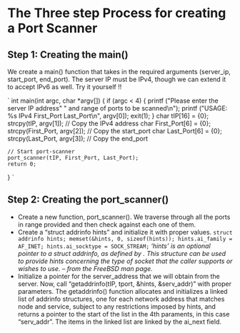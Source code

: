 # The Three step Process for creating a Port Scanner

## Step 1: Creating the main()
We create a main() function that takes in the required arguments (server_ip, start_port, end_port). The server IP must be IPv4, though we can extend it to accept IPv6 as well. Try it yourself !!

`
int main(int argc, char *argv[])
{
    if (argc < 4)
    {
        printf ("Please enter the server IP address"
                " and range of ports to be scanned\n");
        printf ("USAGE: %s IPv4 First_Port Last_Port\n",
                argv[0]);
        exit(1);
    }
    char tIP[16] = {0};
    strcpy(tIP, argv[1]); // Copy the IPv4 address
    char First_Port[6] = {0};
    strcpy(First_Port, argv[2]); // Copy the start_port
    char Last_Port[6] = {0};
    strcpy(Last_Port, argv[3]); // Copy the end_port

    // Start port-scanner
    port_scanner(tIP, First_Port, Last_Port);
    return 0;
}
`

## Step 2: Creating the port_scanner()
- Create a new function, port_scanner(). We traverse through all the ports in range provided and then check against each one of them.
- Create a “struct addrinfo hints” and initialize it with proper values.
`
struct addrinfo hints;
memset(&hints, 0, sizeof(hints));
hints.ai_family = AF_INET;
hints.ai_socktype = SOCK_STREAM;
`
*‘hints’ is an optional pointer to a struct addrinfo, as defined by . This structure can be used to provide hints concerning the type of socket that the caller supports or wishes to use. – from the FreeBSD man page.*
- Initialize a pointer for the server_address that we will obtain from the server.
Now, call “getaddrinfo(tIP, tport, &hints, &serv_addr)” with proper parameters. The getaddrinfo() function allocates and initializes a linked list of addrinfo structures, one for each network address that matches node and service, subject to any restrictions imposed by hints, and returns a pointer to the start of the list in the 4th paraments, in this case “serv_addr”. The items in the linked list are linked by the ai_next field.
